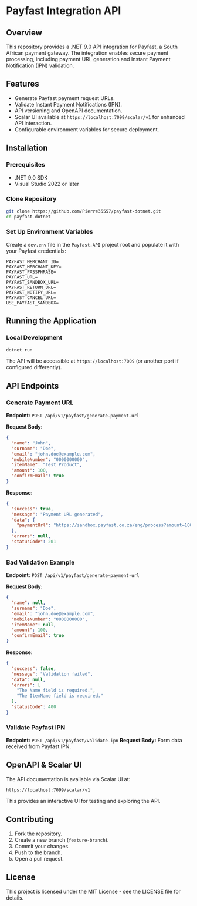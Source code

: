 # Payfast Integration API

## Overview

This repository provides a .NET 9.0 API integration for Payfast, a South African payment gateway. The integration enables secure payment processing, including payment URL generation and Instant Payment Notification (IPN) validation.

## Features

- Generate Payfast payment request URLs.
- Validate Instant Payment Notifications (IPN).
- API versioning and OpenAPI documentation.
- Scalar UI available at `https://localhost:7099/scalar/v1` for enhanced API interaction.
- Configurable environment variables for secure deployment.

## Installation

### Prerequisites

- .NET 9.0 SDK
- Visual Studio 2022 or later

### Clone Repository

```sh
git clone https://github.com/Pierre35557/payfast-dotnet.git
cd payfast-dotnet
```

### Set Up Environment Variables

Create a `dev.env` file in the `Payfast.API` project root and populate it with your Payfast credentials:

```env
PAYFAST_MERCHANT_ID=
PAYFAST_MERCHANT_KEY=
PAYFAST_PASSPHRASE=
PAYFAST_URL=
PAYFAST_SANDBOX_URL=
PAYFAST_RETURN_URL=
PAYFAST_NOTIFY_URL=
PAYFAST_CANCEL_URL=
USE_PAYFAST_SANDBOX=
```

## Running the Application

### Local Development

```sh
dotnet run
```

The API will be accessible at `https://localhost:7009` (or another port if configured differently).

## API Endpoints

### Generate Payment URL

**Endpoint:** `POST /api/v1/payfast/generate-payment-url`

**Request Body:**

```json
{
  "name": "John",
  "surname": "Doe",
  "email": "john.doe@example.com",
  "mobileNumber": "0000000000",
  "itemName": "Test Product",
  "amount": 100,
  "confirmEmail": true
}
```

**Response:**

```json
{
  "success": true,
  "message": "Payment URL generated",
  "data": {
    "paymentUrl": "https://sandbox.payfast.co.za/eng/process?amount=100..."
  },
  "errors": null,
  "statusCode": 201
}
```

### Bad Validation Example

**Endpoint:** `POST /api/v1/payfast/generate-payment-url`

**Request Body:**

```json
{
  "name": null,
  "surname": "Doe",
  "email": "john.doe@example.com",
  "mobileNumber": "0000000000",
  "itemName": null,
  "amount": 100,
  "confirmEmail": true
}
```

**Response:**

```json
{
  "success": false,
  "message": "Validation failed",
  "data": null,
  "errors": [
    "The Name field is required.",
    "The ItemName field is required."
  ],
  "statusCode": 400
}
```

### Validate Payfast IPN

**Endpoint:** `POST /api/v1/payfast/validate-ipn`
**Request Body:** Form data received from Payfast IPN.

## OpenAPI & Scalar UI

The API documentation is available via Scalar UI at:

```
https://localhost:7099/scalar/v1
```

This provides an interactive UI for testing and exploring the API.

## Contributing

1. Fork the repository.
2. Create a new branch (`feature-branch`).
3. Commit your changes.
4. Push to the branch.
5. Open a pull request.

## License

This project is licensed under the MIT License - see the LICENSE file for details.


